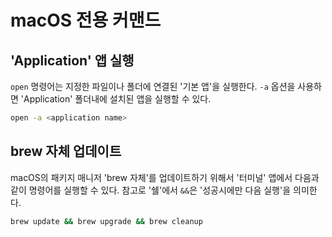 # macOS 전용 커맨드

## 'Application' 앱 실행

`open` 명령어는 지정한 파일이나 폴더에 연결된 '기본 앱'을 실행한다. `-a` 옵션을 사용하면 'Application' 폴더내에 설치된 앱을 실행할 수 있다.

```bash
open -a <application name>
```

## brew 자체 업데이트

macOS의 패키지 매니저 'brew 자체'를 업데이트하기 위해서 '터미널' 앱에서 다음과 같이 명령어를 실행할 수 있다.
참고로 '쉘'에서 `&&`은 '성공시에만 다음 실행'을 의미한다.

```bash
brew update && brew upgrade && brew cleanup
```

